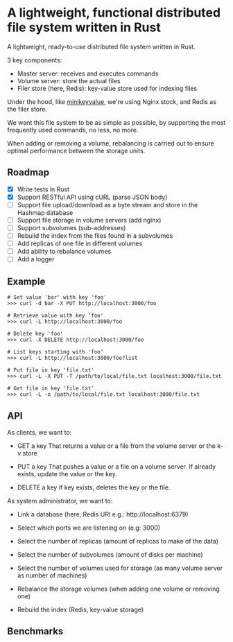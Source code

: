 # A lightweight, functional distributed file system written in Rust

A lightweight, ready-to-use distributed file system written in Rust.

3 key components:

- Master server: receives and executes commands
- Volume server: store the actual files
- Filer store (here, Redis): key-value store used for indexing files

Under the hood, like [minikeyvalue](http://github.com/geohot/minikeyvalue), we're
using Nginx stock, and Redis as the filer store.

We want this file system to be as simple as possible, by supporting the most
frequently used commands, no less, no more.

When adding or removing a volume, rebalancing is carried out to ensure optimal
performance between the storage units.

## Roadmap

- [x] Write tests in Rust
- [x] Support RESTful API using cURL (parse JSON body)
- [ ] Support file upload/download as a byte stream and store in the Hashmap database
- [ ] Support file storage in volume servers (add nginx)
- [ ] Support subvolumes (sub-addresses)
- [ ] Rebuild the index from the files found in a subvolumes
- [ ] Add replicas of one file in different volumes
- [ ] Add ability to rebalance volumes
- [ ] Add a logger

## Example

```
# Set value 'bar' with key 'foo'
>>> curl -d bar -X PUT http://localhost:3000/foo

# Retrieve value with key 'foo'
>>> curl -L http://localhost:3000/foo

# Delete key 'foo'
>>> curl -X DELETE http://localhost:3000/foo

# List keys starting with 'foo'
>>> curl -L http://localhost:3000/foo?list

# Put file in key 'file.txt'
>>> curl -L -X PUT -T /path/to/local/file.txt localhost:3000/file.txt

# Get file in key 'file.txt'
>>> curl -L -o /path/to/local/file.txt localhost:3000/file.txt
```

## API

As clients, we want to:

- GET a key
  That returns a value or a file from the volume server or the k-v store

- PUT a key
  That pushes a value or a file on a volume server.
  If already exists, update the value or the key.

- DELETE a key
  If key exists, deletes the key or the file.

As system administrator, we want to:

- Link a database (here, Redis URI e.g.: http://localhost:6379)

- Select which ports we are listening on (e.g: 3000)

- Select the number of replicas (amount of replicas to make of the data)

- Select the number of subvolumes (amount of disks per machine)

- Select the number of volumes used for storage (as many volume server as number of machines)

- Rebalance the storage volumes (when adding one volume or removing one)

- Rebuild the index (Redis, key-value storage)

## Benchmarks
